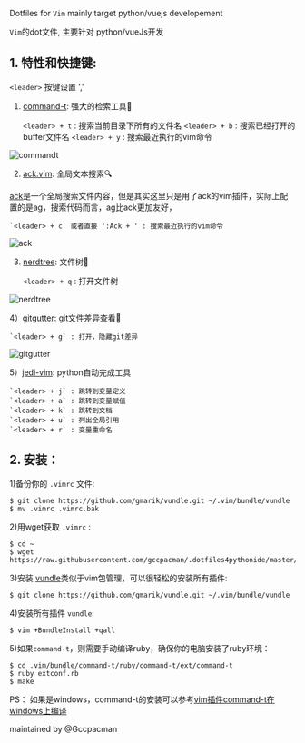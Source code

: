 Dotfiles for `Vim` mainly target python/vuejs developement

`Vim`的dot文件, 主要针对 python/vueJs开发

## 1. 特性和快捷键:

`<leader>` 按键设置 ','

1) [command-t](https://github.com/wincent/command-t): 强大的检索工具🔧

    `<leader> + t` : 搜索当前目录下所有的文件名
    `<leader> + b` : 搜索已经打开的buffer文件名
    `<leader> + y` : 搜索最近执行的vim命令

![commandt](https://github.com/gccpacman/.dotfiles4pythonide/raw/master/asserts/command-t.png)

2) [ack.vim](https://github.com/mileszs/ack.vim): 全局文本搜索🔍

[ack](https://github.com/davidgiven/ack)是一个全局搜索文件内容，但是其实这里只是用了ack的vim插件，实际上配置的是ag，搜索代码而言，ag比ack更加友好，

    `<leader> + c` 或者直接 ':Ack + ' : 搜索最近执行的vim命令

![ack](https://github.com/gccpacman/.dotfiles4pythonide/raw/master/asserts/ack.png)

3) [nerdtree](https://github.com/scrooloose/nerdtree): 文件树🌲

    `<leader> + q` : 打开文件树

![nerdtree](https://github.com/gccpacman/.dotfiles4pythonide/raw/master/asserts/nerdtree.png)

4）[gitgutter](https://github.com/airblade/vim-gitgutter): git文件差异查看📃

    `<leader> + g` : 打开，隐藏git差异

![gitgutter](https://github.com/gccpacman/.dotfiles4pythonide/raw/master/asserts/git.png)

5）[jedi-vim](https://github.com/davidhalter/jedi-vim): python自动完成工具

    `<leader> + j` : 跳转到变量定义
    `<leader> + a` : 跳转到变量赋值
    `<leader> + k` : 跳转到文档
    `<leader> + u` : 列出全局引用
    `<leader> + r` : 变量重命名

## 2. 安装：

1)备份你的 `.vimrc` 文件:

    $ git clone https://github.com/gmarik/vundle.git ~/.vim/bundle/vundle
    $ mv .vimrc .vimrc.bak

2)用wget获取 `.vimrc` :

    $ cd ~
    $ wget https://raw.githubusercontent.com/gccpacman/.dotfiles4pythonide/master/vim/.vimrc

3)安装 [vundle](https://github.com/VundleVim/Vundle.vim)类似于vim包管理，可以很轻松的安装所有插件:

    $ git clone https://github.com/gmarik/vundle.git ~/.vim/bundle/vundle
    
4)安装所有插件 ```vundle```:

    $ vim +BundleInstall +qall

5)如果`command-t`，则需要手动编译ruby，确保你的电脑安装了ruby环境：

    $ cd .vim/bundle/command-t/ruby/command-t/ext/command-t
    $ ruby extconf.rb
    $ make

PS： 如果是windows，command-t的安装可以参考[vim插件command-t在windows上编译](http://gccpacman.com/2017/10/24/vim%E6%8F%92%E4%BB%B6command-t%E5%9C%A8windows%E4%B8%8A%E7%BC%96%E8%AF%91)

maintained by @Gccpacman
